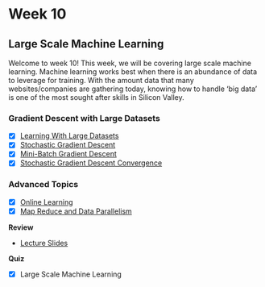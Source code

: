 # Week 10

## Large Scale Machine Learning
Welcome to week 10! This week, we will be covering large scale machine learning. Machine learning works best when there is an abundance of data to leverage for training. With the amount data that many websites/companies are gathering today, knowing how to handle ‘big data’ is one of the most sought after skills in Silicon Valley.

### Gradient Descent with Large Datasets
- [x] [Learning With Large Datasets](https://www.youtube.com/watch?v=lrAe6457ri4&index=102&list=PLLssT5z_DsK-h9vYZkQkYNWcItqhlRJLN)
- [x] [Stochastic Gradient Descent](https://www.youtube.com/watch?v=W9iWNJNFzQI&list=PLLssT5z_DsK-h9vYZkQkYNWcItqhlRJLN&index=103)
- [x] [Mini-Batch Gradient Descent](https://www.youtube.com/watch?v=l4lSUAcvHFs&index=104&list=PLLssT5z_DsK-h9vYZkQkYNWcItqhlRJLN)
- [x] [Stochastic Gradient Descent Convergence](https://www.youtube.com/watch?v=G97ZtT8mKXk&list=PLLssT5z_DsK-h9vYZkQkYNWcItqhlRJLN&index=105)

### Advanced Topics
- [x] [Online Learning](https://www.youtube.com/watch?v=dnCzy_XKGbA&list=PLLssT5z_DsK-h9vYZkQkYNWcItqhlRJLN&index=106)
- [x] [Map Reduce and Data Parallelism](https://www.youtube.com/watch?v=TCA2VuHTHcM&list=PLLssT5z_DsK-h9vYZkQkYNWcItqhlRJLN&index=107)

**Review**
- [Lecture Slides](lecture17.pdf)

**Quiz**
- [x] Large Scale Machine Learning
